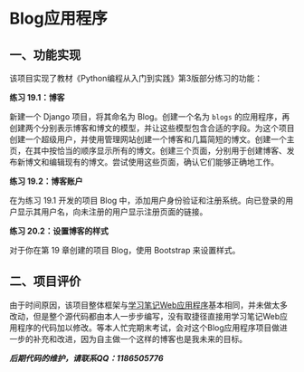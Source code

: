 # Blog应用程序
## 一、功能实现

该项目实现了教材《Python编程从入门到实践》第3版部分练习的功能：

**练习 19.1：博客**

新建一个 Django 项目，将其命名为 Blog。创建一个名为 `blogs` 的应用程序，再创建两个分别表示博客和博文的模型，并让这些模型包含合适的字段。为这个项目创建一个超级用户，并使用管理网站创建⼀个博客和几篇简短的博文。创建⼀个主页，在其中按恰当的顺序显示所有的博文。创建三个页面，分别用于创建博客、发布新博文和编辑现有的博文。尝试使用这些页面，确认它们能够正确地工作。

**练习 19.2：博客账户**

在为练习 19.1 开发的项目 Blog 中，添加用户身份验证和注册系统。向已登录的用户显示其用户名，向未注册的用户显示注册页面的链接。

**练习 20.2：设置博客的样式**

对于你在第 19 章创建的项目 Blog，使用 Bootstrap 来设置样式。



## 二、项目评价

由于时间原因，该项目整体框架与[学习笔记Web应用程序](https://github.com/RonaWhite/Learning-Notes-Web-Application)基本相同，并未做太多改动，但是整个源代码都由本人一步步编写，没有取捷径直接用学习笔记Web应用程序的代码加以修改。等本人忙完期末考试，会对这个Blog应用程序项目做进一步的补充和改进，因为自主做一个这样的博客也是我未来的目标。



***后期代码的维护，请联系QQ：1186505776***

